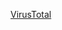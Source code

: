 [VirusTotal](https://www.virustotal.com/gui/file/adad69d9a6bf24c7739cc25cf4def1b96d05accc349ed86e9200d404c039ad03/behavior)
